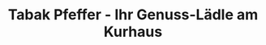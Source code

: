 ---
title: "Tabak Pfeffer - Ihr Genuss-Lädle am Kurhaus"
url: /augsburg/tabak-pfeffer-ihr-genuss-laedle-am-kurhaus/
shop: Kiosk
---